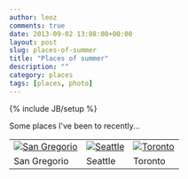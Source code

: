 ```yaml
---
author: leoz
comments: true
date: 2013-09-02 13:08:00+00:00
layout: post
slug: places-of-summer
title: "Places of summer"
description: ""
category: places
tags: [places, photo]
---
```

{% include JB/setup %}

Some places I've been to recently...

<table align="center" border="0" cellpadding="3" cellspacing="3">
<tbody>
<tr>
<td>
	<a class="fancybox" href="http://www.flickr.com/photos/_leoz_/sets/72157635343969147/" title="San Gregorio">
	<img src="http://farm6.staticflickr.com/5324/9653975839_4fee2fc2a6_q.jpg" title="San Gregorio" alt="San Gregorio">
	</a>
</td>
<td>
	<a class="fancybox" href="http://www.flickr.com/photos/_leoz_/sets/72157635343882825/" title="Seattle">
	<img src="http://farm3.staticflickr.com/2835/9653938701_2a5fee489c_q.jpg" title="Seattle" alt="Seattle">
	</a>
</td>
<td>
	<a class="fancybox" href="http://www.flickr.com/photos/_leoz_/sets/72157635348062107/" title="Toronto">
	<img src="http://farm4.staticflickr.com/3775/9656265997_74f510cb2a_q.jpg" title="Toronto" alt="Toronto">
	</a>
</td>
</tr>
<tr>
<td class="photo-name">San Gregorio</td>
<td class="photo-name">Seattle</td>
<td class="photo-name">Toronto</td>
</tr>
</tbody>
</table>
